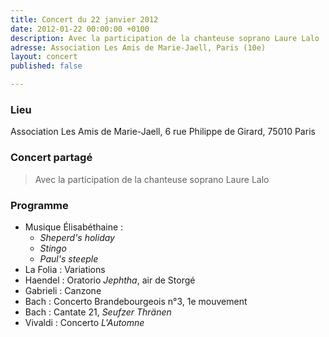 ```yaml
---
title: Concert du 22 janvier 2012
date: 2012-01-22 00:00:00 +0100
description: Avec la participation de la chanteuse soprano Laure Lalo
adresse: Association Les Amis de Marie-Jaell, Paris (10e)
layout: concert
published: false

---
```

### Lieu

Association Les Amis de Marie-Jaell, 6 rue Philippe de Girard, 75010 Paris

### Concert partagé

> Avec la participation de la chanteuse soprano Laure Lalo

### Programme

* Musique Élisabéthaine :
  * _Sheperd's holiday_
  *  _Stingo_
  * _Paul's steeple_
* La Folia : Variations
* Haendel : Oratorio _Jephtha_, air de Storgé
* Gabrieli : Canzone
* Bach : Concerto Brandebourgeois n°3, 1e mouvement
* Bach : Cantate 21, _Seufzer Thränen_
* Vivaldi : Concerto _L'Automne_